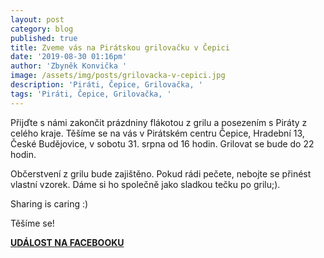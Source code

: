 ```yaml
---
layout: post
category: blog
published: true
title: Zveme vás na Pirátskou grilovačku v Čepici
date: '2019-08-30 01:16pm'
author: 'Zbyněk Konvička '
image: /assets/img/posts/grilovacka-v-cepici.jpg
description: 'Piráti, Čepice, Grilovačka, '
tags: 'Piráti, Čepice, Grilovačka, '
---
```

Přijďte s námi zakončit prázdniny flákotou z grilu a posezením s Piráty z celého kraje. Těšíme se na vás v Pirátském centru Čepice, Hradební 13, České Budějovice, v sobotu 31. srpna od 16 hodin.  Grilovat se bude do 22 hodin.

Občerstvení z grilu bude zajištěno. Pokud rádi pečete, nebojte se přinést vlastní vzorek. Dáme si ho společně jako sladkou tečku po grilu;). 

Sharing is caring :)

Těšíme se!

[**UDÁLOST NA FACEBOOKU**](https://www.facebook.com/events/681788458971407/)
